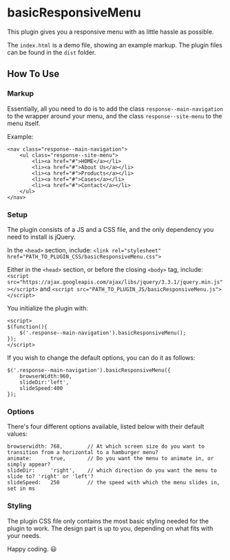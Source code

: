 # basicResponsiveMenu

This plugin gives you a responsive menu with as little hassle as possible.

The `index.html` is a demo file, showing an example markup. The plugin files can be found in the `dist` folder.

## How To Use

### Markup

Essentially, all you need to do is to add the class `response--main-navigation` to the wrapper around your menu, and the class `response--site-menu` to the menu itself.

Example:
```
<nav class="response--main-navigation">
	<ul class="response--site-menu">
		<li><a href="#">HOME</a></li>
		<li><a href="#">About Us</a></li>
		<li><a href="#">Products</a></li>
		<li><a href="#">Cases</a></li>
		<li><a href="#">Contact</a></li>
	</ul>
</nav>
```

### Setup

The plugin consists of a JS and a CSS file, and the only dependency you need to install is jQuery.

In the `<head>` section, include:
`<link rel="stylesheet" href="PATH_TO_PLUGIN_CSS/basicResponsiveMenu.css">`

Either in the `<head>` section, or before the closing `<body>` tag, include:
`<script src="https://ajax.googleapis.com/ajax/libs/jquery/3.3.1/jquery.min.js"></script>`
and
`<script src="PATH_TO_PLUGIN_JS/basicResponsiveMenu.js"></script>`

You initialize the plugin with:
```
<script>
$(function(){
	$('.response--main-navigation').basicResponsiveMenu();
});
</script>
```

If you wish to change the default options, you can do it as follows:
```
$('.response--main-navigation').basicResponsiveMenu({
	browserWidth:960,
	slideDir:'left',
	slideSpeed:400
});
```

### Options

There's four different options available, listed below with their default values:
```
browserwidth: 768,        // At which screen size do you want to transition from a horizontal to a hamburger menu?
animate:      true,       // Do you want the menu to animate in, or simply appear?
slideDir:     'right',    // which direction do you want the menu to slide to? 'right' or 'left'?
slideSpeed:   250         // the speed with which the menu slides in, set in ms
```

### Styling

The plugin CSS file only contains the most basic styling needed for the plugin to work. The design part is up to you, depending on what fits with your needs.

Happy coding. 😃
